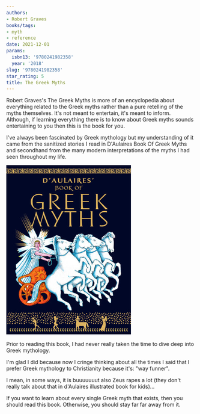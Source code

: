 ```yaml
---
authors:
- Robert Graves
books/tags:
- myth
- reference
date: 2021-12-01
params:
  isbn13: '9780241982358'
  year: '2018'
slug: '9780241982358'
star_rating: 5
title: The Greek Myths
---
```


Robert Graves's The Greek Myths is more of an encyclopedia about everything related to the Greek myths rather than a pure retelling of the myths themselves. It's not meant to entertain, it's meant to inform. Although, if learning everything there is to know about Greek myths sounds entertaining to you then this is the book for you.

<!--more-->

I've always been fascinated by Greek mythology but my understanding of it came from the sanitized stories I read in D'Aulaires Book Of Greek Myths and secondhand from the many modern interpretations of the myths I had seen throughout my life.

![](d_aulaires_book_of_greek_myths.jpg)

Prior to reading this book, I had never really taken the time to dive deep into Greek mythology.

I'm glad I did because now I cringe thinking about all the times I said that I prefer Greek mythology to Christianity because it's: "way funner".

I mean, in some ways, it is buuuuuuut also Zeus rapes a lot (they don't really talk about that in d'Aulaires illustrated book for kids)...

If you want to learn about every single Greek myth that exists, then you should read this book. Otherwise, you should stay far far away from it.